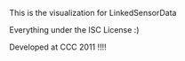 This is the visualization for LinkedSensorData

Everything under the ISC License :)

Developed at CCC 2011 !!!!

